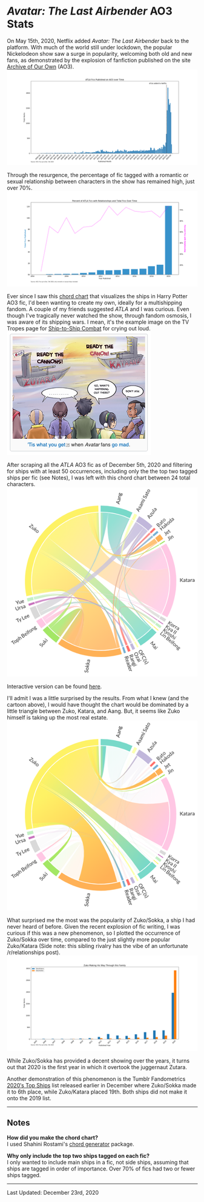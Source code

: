 # <i>Avatar: The Last Airbender</i> AO3 Stats

On May 15th, 2020, Netflix added <i>Avatar: The Last Airbender</i> back to the platform. With much of the world still under lockdown, the popular Nickelodeon show saw a surge in popularity, welcoming both old and new fans, as demonstrated by the explosion of fanfiction published on the site [Archive of Our Own](https://archiveofourown.org/) (AO3). 
![ATLA fic over time](atla_fics_over_time.png)

Through the resurgence, the percentage of fic tagged with a romantic or sexual relationship between characters in the show has remained high, just over 70%. 
![ATL pct ship over time](atla_pct_ship_over_time.png)

Ever since I saw this [chord chart](https://www.futurephotons.io/ao3stats/) that visualizes the ships in Harry Potter AO3 fic, I'd been wanting to create my own, ideally for a multishipping fandom. A couple of my friends suggested <i>ATLA</i> and I was curious. Even though I've tragically never watched the show, through fandom osmosis, I was aware of its shipping wars. I mean, it's the example image on the TV Tropes page for [Ship-to-Ship Combat](https://tvtropes.org/pmwiki/pmwiki.php/Main/ShipToShipCombat) for crying out loud.  
![Ship-to-Ship Combat TV Tropes](ship-to-ship-combat.png)

After scraping all the <i>ATLA</i> AO3 fic as of December 5th, 2020 and filtering for ships with at least 50 occurrences, including only the the top two tagged ships per fic (see Notes), I was left with this chord chart between 24 total characters. 
![ATLA chord chart 20201205](atla_2020_chord.png) 

Interactive version can be found [here](https://pharsaliam.github.io/ao3-vizzes/ATLA/atla_2020.html). 

I'll admit I was a little surprised by the results. From what I knew (and the cartoon above), I would have thought the chart would be dominated by a little triangle between Zuko, Katara, and Aang. But, it seems like Zuko himself is taking up the most real estate.  
![atla_chord_zuko_hover](atla_2020_chord_zuko.png)

What surprised me the most was the popularity of Zuko/Sokka, a ship I had never heard of before. Given the recent explosion of fic writing, I was curious if this was a new phenomenon, so I plotted the occurrence of Zuko/Sokka over time, compared to the just slightly more popular Zuko/Katara (Side note: this sibling rivalry has the vibe of an unfortunate /r/relationships post). 
![Zuko_playing_this_family](Zuko_Fam.png)

While Zuko/Sokka has provided a decent showing over the years, it turns out that 2020 is the first year in which it overtook the juggernaut Zutara. 

Another demonstration of this phenomenon is the Tumblr Fandometrics [2020′s Top Ships](https://fandom.tumblr.com/post/636856116682375168/2020-top-ships) list released earlier in December where Zuko/Sokka made it to 6th place, while Zuko/Katara placed 19th. Both ships did not make it onto the 2019 list. 

---

## Notes

**How did you make the chord chart?**  
I used Shahini Rostami's [chord generator](https://github.com/shahinrostami/chord) package. 

**Why only include the top two ships tagged on each fic?**  
I only wanted to include main ships in a fic, not side ships, assuming that ships are tagged in order of importance. Over 70% of fics had two or fewer ships tagged. 

---
Last Updated: December 23rd, 2020 